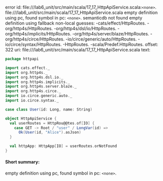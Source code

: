 error id: file://<WORKSPACE>/lab6_unit/src/main/scala/17_17_HttpApiService.scala:`<none>`.
file://<WORKSPACE>/lab6_unit/src/main/scala/17_17_HttpApiService.scala
empty definition using pc, found symbol in pc: `<none>`.
semanticdb not found
empty definition using fallback
non-local guesses:
	 -cats/effect/HttpRoutes.
	 -org/http4s/HttpRoutes.
	 -org/http4s/dsl/io/HttpRoutes.
	 -org/http4s/implicits/HttpRoutes.
	 -org/http4s/server/blaze/HttpRoutes.
	 -org/http4s/circe/HttpRoutes.
	 -io/circe/generic/auto/HttpRoutes.
	 -io/circe/syntax/HttpRoutes.
	 -HttpRoutes.
	 -scala/Predef.HttpRoutes.
offset: 322
uri: file://<WORKSPACE>/lab6_unit/src/main/scala/17_17_HttpApiService.scala
text:
```scala
package httpapi

import cats.effect._
import org.http4s._
import org.http4s.dsl.io._
import org.http4s.implicits._
import org.http4s.server.blaze._
import org.http4s.circe._
import io.circe.generic.auto._
import io.circe.syntax._

case class User(id: Long, name: String)

object HttpApiService {
  val userRoutes = HttpRou@@tes.of[IO] {
    case GET -> Root / "user" / LongVar(id) =>
      Ok(User(id, "Alice").asJson)
  }

  val httpApp: HttpApp[IO] = userRoutes.orNotFound
}

```


#### Short summary: 

empty definition using pc, found symbol in pc: `<none>`.